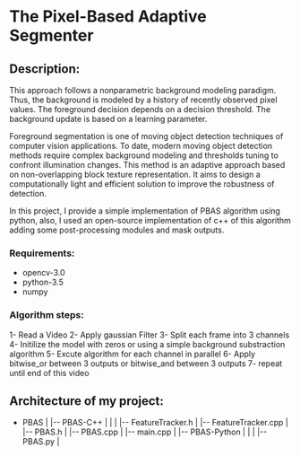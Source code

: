 # The Pixel-Based Adaptive Segmenter

## Description:
This approach follows a nonparametric background modeling paradigm. Thus, the background is modeled by a history of recently observed pixel values. The foreground decision depends on a decision threshold. The background update is based on a learning parameter.

Foreground segmentation is one of moving object detection techniques of computer vision applications. To date, modern moving object detection methods require complex background modeling and thresholds tuning to confront illumination changes. This method is an adaptive approach based on non-overlapping block texture representation. It aims to design a computationally light and efficient solution to improve the robustness of detection.

In this project, I provide a simple implementation of PBAS algorithm using python, also, I used an open-source implementation of c++ of this algorithm adding some post-processing modules and mask outputs.

### Requirements:
* opencv-3.0
* python-3.5
* numpy


### Algorithm steps:			
 1- Read a Video
 2- Apply gaussian Filter
 3- Split each frame into 3 channels
 4- Initilize the model with zeros or using a simple background substraction algorithm
 5- Excute algorithm for each channel in parallel
 6- Apply bitwise_or between 3 outputs or bitwise_and between 3 outputs
 7- repeat until end of this video


## Architecture of my project:
- PBAS
    |
    |-- PBAS-C++
    |     |
    |     |-- FeatureTracker.h
    |     |-- FeatureTracker.cpp
    |     |-- PBAS.h
    |     |-- PBAS.cpp
    |     |-- main.cpp
    |
    |-- PBAS-Python
    |     |
    |     |-- PBAS.py
    |

